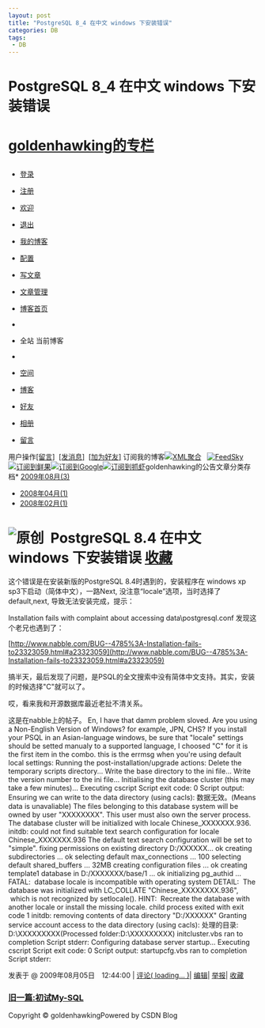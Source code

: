 ```yaml
---
layout: post
title: "PostgreSQL 8_4 在中文 windows 下安装错误"
categories: DB
tags: 
 - DB
--- 
```


# PostgreSQL 8_4 在中文 windows 下安装错误

# [goldenhawking的专栏](http://blog.csdn.net/goldenhawking)

##

* [登录](http://passport.csdn.net/UserLogin.aspx)
* [注册](http://passport.csdn.net/CSDNUserRegister.aspx)
* [欢迎](http://hi.csdn.net/)
* [退出](http://writeblog.csdn.net/Signout.aspx)
* [我的博客](http://blog.csdn.net/)
* [配置](http://writeblog.csdn.net/configure.aspx)
* [写文章](http://writeblog.csdn.net/PostEditPlain.aspx)
* [文章管理](http://writeblog.csdn.net/PostList.aspx)
* [博客首页](http://blog.csdn.net/)

*
* 全站 当前博客
*

* [空间](http://hi.csdn.net/goldenhawking)
* [博客](http://blog.csdn.net/goldenhawking)
* [好友](http://hi.csdn.net/!s/friend/list/goldenhawking)
* [相册](http://hi.csdn.net/!s/album/list/goldenhawking)
* [留言](http://hi.csdn.net/!s/wall/to/goldenhawking)

用户操作[[留言]](http://hi.csdn.net/!s/wall/to/goldenhawking)  [[发消息]](http://hi.csdn.net/!s/msg/to/goldenhawking)  [[加为好友]](http://hi.csdn.net/!s/friend/add/goldenhawking) 订阅我的博客[![XML聚合]()](http://feeds.feedsky.com/csdn.net/goldenhawking)   [![FeedSky]()](http://feeds.feedsky.com/csdn.net/goldenhawking)[![订阅到鲜果]()](http://www.xianguo.com/subscribe.php?url=http://feeds.feedsky.com/csdn.net/goldenhawking)[![订阅到Google]()](http://fusion.google.com/add?feedurl=http://feeds.feedsky.com/csdn.net/goldenhawking)[![订阅到抓虾]()](http://www.zhuaxia.com/add_channel.php?url=http://feeds.feedsky.com/csdn.net/goldenhawking)goldenhawking的公告文章分类存档* [2009年08月(3)](http://blog.csdn.net/goldenhawking/archive/2009/08.aspx)
* [2008年04月(1)](http://blog.csdn.net/goldenhawking/archive/2008/04.aspx)
* [2008年02月(1)](http://blog.csdn.net/goldenhawking/archive/2008/02.aspx)
# ![原创]()  PostgreSQL 8.4 在中文 windows 下安装错误 [收藏]( "收藏到我的网摘中，并分享给我的朋友")

这个错误是在安装新版的PostgreSQL 8.4时遇到的，安装程序在 windows xp sp3下启动（简体中文），一路Next, 没注意“locale”选项，当时选择了default,next, 导致无法安装完成，提示：

Installation fails with complaint about accessing data\postgresql.conf
发现这个老兄也遇到了：

[http://www.nabble.com/BUG--4785%3A-Installation-fails-to23323059.html#a23323059](http://www.nabble.com/BUG--4785%3A-Installation-fails-to23323059.html#a23323059)

搞半天，最后发现了问题，是PSQL的全文搜索中没有简体中文支持。其实，安装的时候选择"C"就可以了。

哎，看来我和开源数据库最近老扯不清关系。

这是在nabble上的帖子。
En, I have that damm problem sloved.
Are you using a Non-English Version of Windows? for example, JPN, CHS?
If you install your PSQL in an Asian-language windows, be sure that "locale" settings should be setted manualy to a supported language, I choosed "C" for it is the first item in the combo.
this is the errmsg when you're using default local settings:
Running the post-installation/upgrade actions:
Delete the temporary scripts directory...
Write the base directory to the ini file...
Write the version number to the ini file...
Initialising the database cluster (this may take a few minutes)...
Executing cscript
Script exit code: 0
Script output:
Ensuring we can write to the data directory (using cacls):
数据无效。(Means data is unavaliable)
The files belonging to this database system will be owned by user "XXXXXXXX".
This user must also own the server process.
The database cluster will be initialized with locale Chinese_XXXXXXX.936.
initdb: could not find suitable text search configuration for locale Chinese_XXXXXXX.936
The default text search configuration will be set to "simple".
fixing permissions on existing directory D:/XXXXXX... ok
creating subdirectories ... ok
selecting default max_connections ... 100
selecting default shared_buffers ... 32MB
creating configuration files ... ok
creating template1 database in D:/XXXXXXX/base/1 ... ok
initializing pg_authid ... FATAL:  database locale is incompatible with operating system
DETAIL:  The database was initialized with LC_COLLATE "Chinese_XXXXXXXX.936",  which is not recognized by setlocale().
HINT:  Recreate the database with another locale or install the missing locale.
child process exited with exit code 1
initdb: removing contents of data directory "D:/XXXXXX"
Granting service account access to the data directory (using cacls):
处理的目录: D:\XXXXXXXXX(Processed folder:D:\XXXXXXXXX)
initcluster.vbs ran to completion
Script stderr:
Configuring database server startup...
Executing cscript
Script exit code: 0
Script output:
startupcfg.vbs ran to completion
Script stderr:

发表于 @ 2009年08月05日　12:44:00 | [评论( loading...  )](http://blog.csdn.net/goldenhawking/archive/2009/08/05/4411446.aspx#FeedBack "评论")| [编辑](http://writeblog.csdn.net/PostEdit.aspx?entryId=4411446 "编辑")| [举报](mailto:yuexn@csdn.net?subject=Article%20Report!!!&body=Author:goldenhawking%0D%0AURL:http://blog.csdn.net/ArticleContent.aspx?UserName=goldenhawking&Entryid=4411446)| [收藏]( "收藏到我的网摘中，并分享给我的朋友")

### [旧一篇:初试My-SQL](http://blog.csdn.net/goldenhawking/archive/2009/08/05/4411395.aspx)[]()

Copyright © goldenhawkingPowered by CSDN Blog![]()
